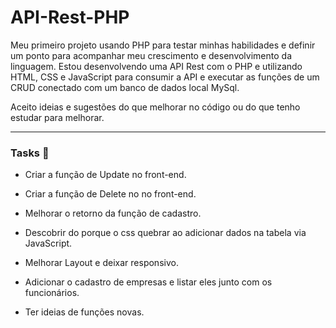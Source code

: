 # API-Rest-PHP

Meu primeiro projeto usando PHP para testar minhas habilidades e definir um ponto para acompanhar meu crescimento e desenvolvimento da linguagem.
Estou desenvolvendo uma API Rest com o PHP e utilizando HTML, CSS e JavaScript para consumir a API e executar as funções de um CRUD conectado com um banco de dados local MySql.

Aceito ideias e sugestões do que melhorar no código ou do que tenho estudar para melhorar.

---

### Tasks 📝

- Criar a função de Update no front-end.

- Criar a função de Delete no no front-end.

- Melhorar o retorno da função de cadastro.

- Descobrir do porque o css quebrar ao adicionar dados na tabela via JavaScript.

- Melhorar Layout e deixar responsivo.

- Adicionar o cadastro de empresas e listar eles junto com os funcionários.

- Ter ideias de funções novas.

